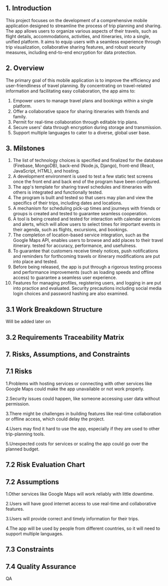 

## 1. Introduction

This project focuses on the development of a comprehensive mobile application designed to streamline the process of trip planning and sharing. 
The app allows users to organize various aspects of their travels, such as flight details, accommodations, activities, and itineraries, into a single, unified platform. 
It aims to equip users with a seamless experience through trip visualization, collaborative sharing features, and robust security measures, including end-to-end encryption for data protection.


## 2. Overview 
The primary goal of this mobile application is to improve the efficiency and user-friendliness of travel planning. 
By concentrating on travel-related information and facilitating easy collaboration, the app aims to:

1. Empower users to manage travel plans and bookings within a single platform.
2. Offer a collaborative space for sharing itineraries with friends and family.
3. Permit for real-time collaboration through editable trip plans.
4. Secure users' data through encryption during storage and transmission.
5. Support multiple languages to cater to a diverse, global user base.



## 3. Milstones 
1. The list of technology choices is specified and finalized for the database (Firebase, MongoDB), back-end (Node.js, Django), front-end (React, JavaScript, HTML), and hosting.
2. A development environment is used to test a few static test screens once the front end and back end of the program have been configured.
3. The app's template for sharing travel schedules and itineraries with others is integrated and functionally tested.
4. The program is built and tested so that users may plan and view the specifics of their trips, including dates and locations.
5. A mechanism for scheduling pick-up times and journeys with friends or groups is created and tested to guarantee seamless cooperation.
6. A tool is being created and tested for interaction with calendar services and alerts, which will allow users to select times for important events in their agenda, such as flights, excursions, and bookings.
7. The completion of location-based service integration, such as the Google Maps API, enables users to browse and add places to their travel itinerary. tested for accuracy, performance, and usefulness.
8. To guarantee that customers receive timely notices, push notifications and reminders for forthcoming travels or itinerary modifications are put into place and tested.
9. Before being released, the app is put through a rigorous testing process and performance improvements (such as loading speeds and offline access) to guarantee a seamless user experience.
10. Features for managing profiles, registering users, and logging in are put into practice and evaluated. Security precautions including social media login choices and password hashing are also examined.

## 3.1 Work Breakdown Structure 
Will be added later on


## 3.2 Requirements Traceability Matrix

















## 7. Risks, Assumptions, and Constraints

## 7.1 Risks

1.Problems with hosting services or connecting with other services like Google Maps could make the app unavailable or not work properly.

2.Security issues could happen, like someone accessing user data without permission.

3.There might be challenges in building features like real-time collaboration or offline access, which could delay the project.

4.Users may find it hard to use the app, especially if they are used to other trip-planning tools.

5.Unexpected costs for services or scaling the app could go over the planned budget.


## 7.2 Risk Evaluation Chart


## 7.2 Assumptions

1.Other services like Google Maps will work reliably with little downtime.

2.Users will have good internet access to use real-time and collaborative features.

3.Users will provide correct and timely information for their trips.

4.The app will be used by people from different countries, so it will need to support multiple languages.


## 7.3 Constraints




## 7.4 Quality Assurance
QA






